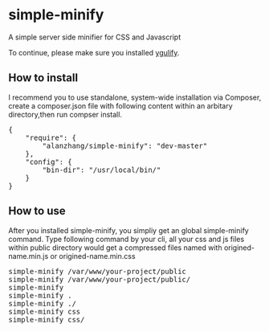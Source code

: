 simple-minify
=============

A simple server side minifier for CSS and Javascript

<p>
   To continue, please make sure you installed <a href="https://github.com/yui/yuglify">ygulify</a>.
</p>

<h2>How to install</h2>
<p>
    I recommend you to use standalone, system-wide installation via Composer, create a composer.json file with following content within an arbitary directory,then run compser install.
</p>
<pre>
{
    "require": {
        "alanzhang/simple-minify": "dev-master"
    },
    "config": {
        "bin-dir": "/usr/local/bin/"
    }
}
</pre>

<h2>
    How to use
</h2>
<p>
    After you installed simple-minify, you simpliy get an global simple-minify command.
    Type following command by your cli, all your css and js files within public directory would get a compressed files named with origined-name.min.js or origined-name.min.css
</p>
<pre>
simple-minify /var/www/your-project/public
simple-minify /var/www/your-project/public/ 
simple-minify 
simple-minify .
simple-minify ./
simple-minify css
simple-minify css/
</pre>
